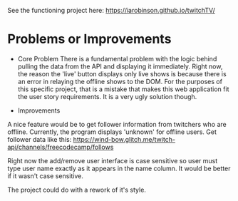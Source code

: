 

See the functioning project here:
https://iarobinson.github.io/twitchTV/


# Problems or Improvements

- Core Problem
There is a fundamental problem with the logic behind pulling the data from the API and displaying it immediately. Right now, the reason the 'live' button displays only live shows is because there is an error in relaying the offline shows to the DOM. For the purposes of this specific project, that is a mistake that makes this web application fit the user story requirements. It is a very ugly solution though.

- Improvements

A nice feature would be to get follower information from twitchers who are offline. Currently, the program displays 'unknown' for offline users. Get follower data like this:
https://wind-bow.glitch.me/twitch-api/channels/freecodecamp/follows

Right now the add/remove user interface is case sensitive so user must type user name exactly as it appears in the name column. It would be better if it wasn't case sensitive.

The project could do with a rework of it's style.

